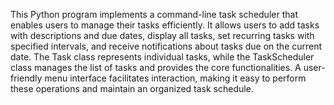 This Python program implements a command-line task scheduler that enables users to manage their tasks efficiently. 
It allows users to add tasks with descriptions and due dates, display all tasks, set recurring tasks with specified intervals, and receive notifications about tasks due on the current date.
The Task class represents individual tasks, while the TaskScheduler class manages the list of tasks and provides the core functionalities. A user-friendly menu interface facilitates interaction, making it easy to perform these operations and maintain an organized task schedule.
